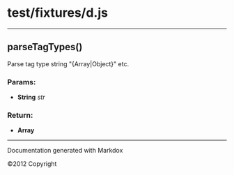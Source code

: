
# test/fixtures/d.js

---



## parseTagTypes()
Parse tag type string "{Array|Object}" etc.

### Params:

* **String** *str* 


### Return:

* **Array** 

---


Documentation generated with Markdox

©2012 Copyright 
